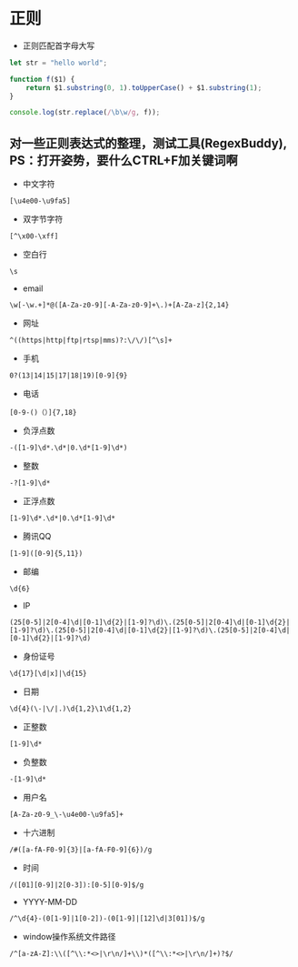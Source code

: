 # 正则

* 正则匹配首字母大写

```js
let str = "hello world";

function f($1) {
    return $1.substring(0, 1).toUpperCase() + $1.substring(1);
}

console.log(str.replace(/\b\w/g, f));
```


## 对一些正则表达式的整理，测试工具(RegexBuddy), PS：打开姿势，要什么CTRL+F加关键词啊

* 中文字符

```
[\u4e00-\u9fa5]
```

* 双字节字符

```
[^\x00-\xff]
```

* 空白行

```
\s
```

* email

```
\w[-\w.+]*@([A-Za-z0-9][-A-Za-z0-9]+\.)+[A-Za-z]{2,14}
```

* 网址

```
^((https|http|ftp|rtsp|mms)?:\/\/)[^\s]+
```

* 手机

```
0?(13|14|15|17|18|19)[0-9]{9}
```

* 电话

```
[0-9-()（）]{7,18}
```

* 负浮点数

```
-([1-9]\d*.\d*|0.\d*[1-9]\d*)
```

* 整数

```
-?[1-9]\d*
```

* 正浮点数

```
[1-9]\d*.\d*|0.\d*[1-9]\d*
```

* 腾讯QQ

```
[1-9]([0-9]{5,11})
```

* 邮编

```
\d{6}
```

* IP

```
(25[0-5]|2[0-4]\d|[0-1]\d{2}|[1-9]?\d)\.(25[0-5]|2[0-4]\d|[0-1]\d{2}|[1-9]?\d)\.(25[0-5]|2[0-4]\d|[0-1]\d{2}|[1-9]?\d)\.(25[0-5]|2[0-4]\d|[0-1]\d{2}|[1-9]?\d)
```

* 身份证号

```
\d{17}[\d|x]|\d{15}
```

* 日期

```
\d{4}(\-|\/|.)\d{1,2}\1\d{1,2}
```

* 正整数

```
[1-9]\d*
```

* 负整数

```
-[1-9]\d*
```

* 用户名

```
[A-Za-z0-9_\-\u4e00-\u9fa5]+
```

* 十六进制

```
/#([a-fA-F0-9]{3}|[a-fA-F0-9]{6})/g
```

* 时间

```
/([01][0-9]|2[0-3]):[0-5][0-9]$/g
```

* YYYY-MM-DD

```
/^\d{4}-(0[1-9]|1[0-2])-(0[1-9]|[12]\d|3[01])$/g
```

* window操作系统文件路径

```
/^[a-zA-Z]:\\([^\\:*<>|\r\n/]+\\)*([^\\:*<>|\r\n/]+)?$/
```



